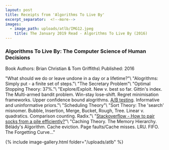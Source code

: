 ```yaml
---
layout: post
title: Receipts from 'Algorithms To Live By'
excerpt_separator:  <!--more-->
images:
  - image_path: uploads/atlb/IMG12.jpeg
    title: The January 2019 Read - Algorithms To Live By (2016)
---
```


### Algorithms To Live By: The Computer Science of Human Decisions

Book Authors: Brian Christian & Tom Griffiths\\
Published: 2016

"What should we do or leave undone in a day or a lifetime?"\\
"Alogrithms: Simply put - a finite set of steps."\\
"The Secretary Problem"\\
"Optimal Stopping Theory: 37%."\\
"Explore/Exploit. New v. best so far. Gittin's index. The Multi-armed bandit problem. Win-stay lose-shift. Regret minimisation frameworks. Upper confidence bound alogrithms. <a href="https://www.mailmunch.com/blog/ab-testing-got-obama-60-million/">A/B testing</a>. Informative and uninformative priors."\\
"Scheduling Theory"\\
"Sort Theory: The 'search' misnomer. Bubble, Insertion, Merge, Bucket, Rough, Tree. Linear v. quadratics. Comparison counting. Radix."\\
"<a href="https://stackoverflow.com/questions/14415881/how-to-pair-socks-from-a-pile-efficiently">Stackoverflow - How to pair socks from a pile efficiently?</a>"\\
"Caching Theory. The Memory Hierarchy. Bélády's Algorithm. Cache eviction. Page faults/Cache misses. LRU. FIFO. The Forgetting Curve..."

{% include image-gallery.html folder="/uploads/atlb" %}
